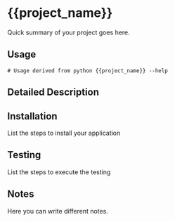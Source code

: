 # {{project_name}}

Quick summary of your project goes here.

## Usage

```shell
# Usage derived from python {{project_name}} --help
```

## Detailed Description

## Installation

List the steps to install your application

## Testing

List the steps to execute the testing

## Notes

Here you can write different notes.
